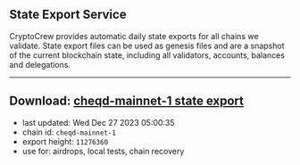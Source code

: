 ## State Export Service
CryptoCrew provides automatic daily state exports for all chains we validate. State export files can be used as genesis files and are a snapshot of the current blockchain state, including all validators, accounts, balances and delegations.

---
**Download: [cheqd-mainnet-1 state export](https://dl.ccvalidators.com/SERVICE/cheqd/cheqd-mainnet-1_export_11276360.json)**
---

- last updated: Wed Dec 27 2023 05:00:35
- chain id: `cheqd-mainnet-1`
- export height: `11276360`
- use for: airdrops, local tests, chain recovery
